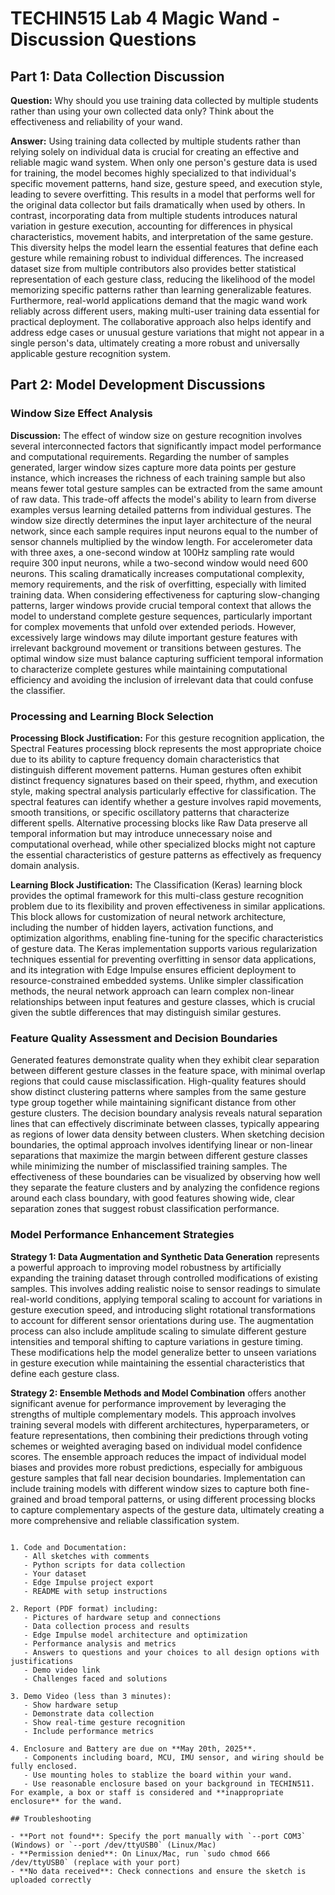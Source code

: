 # TECHIN515 Lab 4 Magic Wand - Discussion Questions

## Part 1: Data Collection Discussion

**Question:** Why should you use training data collected by multiple students rather than using your own collected data only? Think about the effectiveness and reliability of your wand.

**Answer:** Using training data collected by multiple students rather than relying solely on individual data is crucial for creating an effective and reliable magic wand system. When only one person's gesture data is used for training, the model becomes highly specialized to that individual's specific movement patterns, hand size, gesture speed, and execution style, leading to severe overfitting. This results in a model that performs well for the original data collector but fails dramatically when used by others. In contrast, incorporating data from multiple students introduces natural variation in gesture execution, accounting for differences in physical characteristics, movement habits, and interpretation of the same gesture. This diversity helps the model learn the essential features that define each gesture while remaining robust to individual differences. The increased dataset size from multiple contributors also provides better statistical representation of each gesture class, reducing the likelihood of the model memorizing specific patterns rather than learning generalizable features. Furthermore, real-world applications demand that the magic wand work reliably across different users, making multi-user training data essential for practical deployment. The collaborative approach also helps identify and address edge cases or unusual gesture variations that might not appear in a single person's data, ultimately creating a more robust and universally applicable gesture recognition system.

## Part 2: Model Development Discussions

### Window Size Effect Analysis

**Discussion:** The effect of window size on gesture recognition involves several interconnected factors that significantly impact model performance and computational requirements. Regarding the number of samples generated, larger window sizes capture more data points per gesture instance, which increases the richness of each training sample but also means fewer total gesture samples can be extracted from the same amount of raw data. This trade-off affects the model's ability to learn from diverse examples versus learning detailed patterns from individual gestures. The window size directly determines the input layer architecture of the neural network, since each sample requires input neurons equal to the number of sensor channels multiplied by the window length. For accelerometer data with three axes, a one-second window at 100Hz sampling rate would require 300 input neurons, while a two-second window would need 600 neurons. This scaling dramatically increases computational complexity, memory requirements, and the risk of overfitting, especially with limited training data. When considering effectiveness for capturing slow-changing patterns, larger windows provide crucial temporal context that allows the model to understand complete gesture sequences, particularly important for complex movements that unfold over extended periods. However, excessively large windows may dilute important gesture features with irrelevant background movement or transitions between gestures. The optimal window size must balance capturing sufficient temporal information to characterize complete gestures while maintaining computational efficiency and avoiding the inclusion of irrelevant data that could confuse the classifier.

### Processing and Learning Block Selection

**Processing Block Justification:** For this gesture recognition application, the Spectral Features processing block represents the most appropriate choice due to its ability to capture frequency domain characteristics that distinguish different movement patterns. Human gestures often exhibit distinct frequency signatures based on their speed, rhythm, and execution style, making spectral analysis particularly effective for classification. The spectral features can identify whether a gesture involves rapid movements, smooth transitions, or specific oscillatory patterns that characterize different spells. Alternative processing blocks like Raw Data preserve all temporal information but may introduce unnecessary noise and computational overhead, while other specialized blocks might not capture the essential characteristics of gesture patterns as effectively as frequency domain analysis.

**Learning Block Justification:** The Classification (Keras) learning block provides the optimal framework for this multi-class gesture recognition problem due to its flexibility and proven effectiveness in similar applications. This block allows for customization of neural network architecture, including the number of hidden layers, activation functions, and optimization algorithms, enabling fine-tuning for the specific characteristics of gesture data. The Keras implementation supports various regularization techniques essential for preventing overfitting in sensor data applications, and its integration with Edge Impulse ensures efficient deployment to resource-constrained embedded systems. Unlike simpler classification methods, the neural network approach can learn complex non-linear relationships between input features and gesture classes, which is crucial given the subtle differences that may distinguish similar gestures.

### Feature Quality Assessment and Decision Boundaries

Generated features demonstrate quality when they exhibit clear separation between different gesture classes in the feature space, with minimal overlap regions that could cause misclassification. High-quality features should show distinct clustering patterns where samples from the same gesture type group together while maintaining significant distance from other gesture clusters. The decision boundary analysis reveals natural separation lines that can effectively discriminate between classes, typically appearing as regions of lower data density between clusters. When sketching decision boundaries, the optimal approach involves identifying linear or non-linear separations that maximize the margin between different gesture classes while minimizing the number of misclassified training samples. The effectiveness of these boundaries can be visualized by observing how well they separate the feature clusters and by analyzing the confidence regions around each class boundary, with good features showing wide, clear separation zones that suggest robust classification performance.

### Model Performance Enhancement Strategies

**Strategy 1: Data Augmentation and Synthetic Data Generation** represents a powerful approach to improving model robustness by artificially expanding the training dataset through controlled modifications of existing samples. This involves adding realistic noise to sensor readings to simulate real-world conditions, applying temporal scaling to account for variations in gesture execution speed, and introducing slight rotational transformations to account for different sensor orientations during use. The augmentation process can also include amplitude scaling to simulate different gesture intensities and temporal shifting to capture variations in gesture timing. These modifications help the model generalize better to unseen variations in gesture execution while maintaining the essential characteristics that define each gesture class.

**Strategy 2: Ensemble Methods and Model Combination** offers another significant avenue for performance improvement by leveraging the strengths of multiple complementary models. This approach involves training several models with different architectures, hyperparameters, or feature representations, then combining their predictions through voting schemes or weighted averaging based on individual model confidence scores. The ensemble approach reduces the impact of individual model biases and provides more robust predictions, especially for ambiguous gesture samples that fall near decision boundaries. Implementation can include training models with different window sizes to capture both fine-grained and broad temporal patterns, or using different processing blocks to capture complementary aspects of the gesture data, ultimately creating a more comprehensive and reliable classification system.
```

1. Code and Documentation:
   - All sketches with comments
   - Python scripts for data collection
   - Your dataset
   - Edge Impulse project export
   - README with setup instructions

2. Report (PDF format) including:
   - Pictures of hardware setup and connections
   - Data collection process and results
   - Edge Impulse model architecture and optimization
   - Performance analysis and metrics
   - Answers to questions and your choices to all design options with justifications
   - Demo video link
   - Challenges faced and solutions

3. Demo Video (less than 3 minutes):
   - Show hardware setup
   - Demonstrate data collection
   - Show real-time gesture recognition
   - Include performance metrics

4. Enclosure and Battery are due on **May 20th, 2025**.
   - Components including board, MCU, IMU sensor, and wiring should be fully enclosed.
   - Use mounting holes to stablize the board within your wand.
   - Use reasonable enclosure based on your background in TECHIN511. For example, a box or staff is considered and **inappropriate enclosure** for the wand.
  
## Troubleshooting

- **Port not found**: Specify the port manually with `--port COM3` (Windows) or `--port /dev/ttyUSB0` (Linux/Mac)
- **Permission denied**: On Linux/Mac, run `sudo chmod 666 /dev/ttyUSB0` (replace with your port)
- **No data received**: Check connections and ensure the sketch is uploaded correctly
